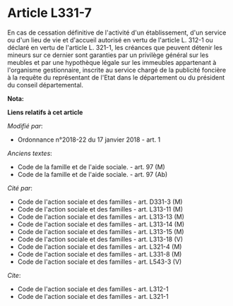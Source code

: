 # Article L331-7

En cas de cessation définitive de l'activité d'un établissement, d'un service ou d'un lieu de vie et d'accueil autorisé en
vertu de l'article L. 312-1 ou déclaré en vertu de l'article L. 321-1, les créances que peuvent détenir les mineurs sur ce
dernier sont garanties par un privilège général sur les meubles et par une hypothèque légale sur les immeubles appartenant à
l'organisme gestionnaire, inscrite au service chargé de la publicité foncière à la requête du représentant de l'Etat dans le
département ou du président du conseil départemental.

**Nota:**



**Liens relatifs à cet article**

_Modifié par_:

  - Ordonnance n°2018-22 du 17 janvier 2018 - art. 1

_Anciens textes_:

  - Code de la famille et de l'aide sociale. - art. 97 (M)
  - Code de la famille et de l'aide sociale. - art. 97 (Ab)

_Cité par_:

  - Code de l'action sociale et des familles - art. D331-3 (M)
  - Code de l'action sociale et des familles - art. L313-11 (M)
  - Code de l'action sociale et des familles - art. L313-13 (M)
  - Code de l'action sociale et des familles - art. L313-14 (M)
  - Code de l'action sociale et des familles - art. L313-15 (M)
  - Code de l'action sociale et des familles - art. L313-18 (V)
  - Code de l'action sociale et des familles - art. L321-4 (M)
  - Code de l'action sociale et des familles - art. L331-8 (M)
  - Code de l'action sociale et des familles - art. L543-3 (V)

_Cite_:

  - Code de l'action sociale et des familles - art. L312-1
  - Code de l'action sociale et des familles - art. L321-1
